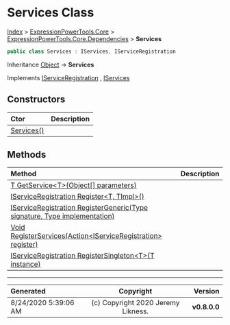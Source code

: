 ﻿# Services Class

[Index](../index.md) > [ExpressionPowerTools.Core](ExpressionPowerTools.Core.a.md) > [ExpressionPowerTools.Core.Dependencies](ExpressionPowerTools.Core.Dependencies.n.md) > **Services**



```csharp
public class Services : IServices, IServiceRegistration
```

Inheritance [Object](https://docs.microsoft.com/dotnet/api/system.object) → **Services**

Implements  [IServiceRegistration](ExpressionPowerTools.Core.Signatures.IServiceRegistration.i.md) ,  [IServices](ExpressionPowerTools.Core.Signatures.IServices.i.md) 

## Constructors

| Ctor | Description |
| :-- | :-- |
| [Services()](ExpressionPowerTools.Core.Dependencies.Services.ctor.md#services) |  |
## Methods

| Method | Description |
| :-- | :-- |
| [T GetService&lt;T>(Object[] parameters)](Services-GetService.m.md) |  |
| [IServiceRegistration Register&lt;T, TImpl>()](Services-Register.m.md) |  |
| [IServiceRegistration RegisterGeneric(Type signature, Type implementation)](Services-RegisterGeneric.m.md) |  |
| [Void RegisterServices(Action&lt;IServiceRegistration> register)](Services-RegisterServices.m.md) |  |
| [IServiceRegistration RegisterSingleton&lt;T>(T instance)](Services-RegisterSingleton.m.md) |  |

---

| Generated | Copyright | Version |
| :-- | :-: | --: |
| 8/24/2020 5:39:06 AM | (c) Copyright 2020 Jeremy Likness. | **v0.8.0.0** |
